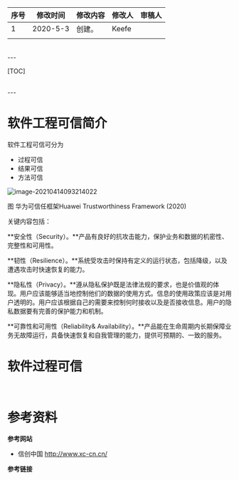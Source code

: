 | 序号 | 修改时间 | 修改内容 | 修改人 | 审稿人 |
| ---- | -------- | -------- | ------ | ------ |
| 1    | 2020-5-3 | 创建。   | Keefe  |        |
|      |          |          |        |        |





<br>
---

[TOC]



<br>
---

#  软件工程可信简介

软件工程可信可分为

* 过程可信
* 结果可信
* 方法可信



![image-20210414093214022](../media/software_enginer/it_009.png)

图  华为可信任框架Huawei Trustworthiness Framework (2020)

关键内容包括：

**安全性（Security）。**产品有良好的抗攻击能力，保护业务和数据的机密性、完整性和可用性。

**韧性（Resilience）。**系统受攻击时保持有定义的运行状态，包括降级，以及遭遇攻击时快速恢复的能力。

**隐私性（Privacy）。**遵从隐私保护既是法律法规的要求，也是价值观的体现。用户应该能够适当地控制他们的数据的使用方式。信息的使用政策应该是对用户透明的。用户应该根据自己的需要来控制何时接收以及是否接收信息。用户的隐私数据要有完善的保护能力和机制。

**可靠性和可用性（Reliability& Availability）。**产品能在生命周期内长期保障业务无故障运行，具备快速恢复和自我管理的能力，提供可预期的、一致的服务。





# 软件过程可信





<br>

# 参考资料

**参考网站**

* 信创中国 http://www.xc-cn.cn/



**参考链接**

[1]:   https://zhuanlan.zhihu.com/p/259300901?utm_source=wechat_session  "知乎-什么是信创？"
[2]:   https://www.sohu.com/a/286402333_258858  "任正非致员工信公布：全面提升软件工程能力和实践 "

